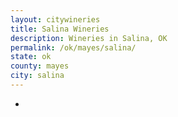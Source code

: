 ```yaml
---
layout: citywineries
title: Salina Wineries
description: Wineries in Salina, OK
permalink: /ok/mayes/salina/
state: ok
county: mayes
city: salina
---
```

-
